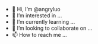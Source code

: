 - 👋 Hi, I’m @angryluo
- 👀 I’m interested in ...
- 🌱 I’m currently learning ...
- 💞️ I’m looking to collaborate on ...
- 📫 How to reach me ...

<!---
angryluo/angryluo is a ✨ special ✨ repository because its `README.md` (this file) appears on your GitHub profile.
You can click the Preview link to take a look at your changes.
--->
